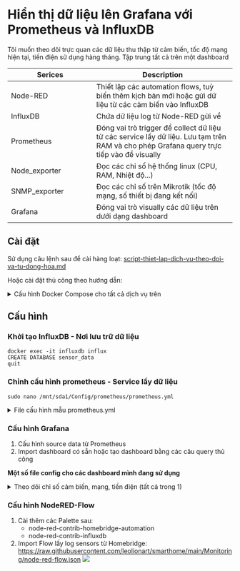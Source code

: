 # Hiển thị dữ liệu lên Grafana với Prometheus và InfluxDB

Tôi muốn theo dõi trực quan các dữ liệu thu thập từ cảm biến, tốc độ mạng hiện tại, tiền điện sử dụng hàng tháng. Tập trung tất cả trên một dashboard

<table><thead><tr><th width="175">Serices</th><th>Description</th></tr></thead><tbody><tr><td>Node-RED</td><td>Thiết lập các automation flows, tuỳ biến thêm kịch bản mới hoặc gửi dữ liệu từ các cảm biến vào InfluxDB</td></tr><tr><td>InfluxDB</td><td>Chứa dữ liệu log từ Node-RED gửi về</td></tr><tr><td>Prometheus</td><td>Đóng vai trò trigger để collect dữ liệu từ các service lấy dữ liệu. Lưu tạm trên RAM và cho phép Grafana query trực tiếp vào để visually</td></tr><tr><td>Node_exporter</td><td>Đọc các chỉ số hệ thống linux (CPU, RAM, Nhiệt độ...)</td></tr><tr><td>SNMP_exporter</td><td>Đọc các chỉ số trên Mikrotik (tốc độ mạng, số thiết bị đang kết nối)</td></tr><tr><td>Grafana</td><td>Đóng vai trò visually các dữ liệu trên dưới dạng dashboard</td></tr></tbody></table>

## Cài đặt

Sử dụng câu lệnh sau để cài hàng loạt: [script-thiet-lap-dich-vu-theo-doi-va-tu-dong-hoa.md](../../../wiki/welcome-to-my-homelab/script-thiet-lap-dich-vu-theo-doi-va-tu-dong-hoa.md "mention")

Hoặc cài đặt thủ công theo hướng dẫn:

<details>

<summary>Cấu hình Docker Compose cho tất cả dịch vụ trên</summary>



</details>

## Cấu hình

### Khởi tạo InfluxDB - Nơi lưu trữ dữ liệu

```
docker exec -it influxdb influx
CREATE DATABASE sensor_data
quit
```

### Chỉnh cấu hình prometheus - Service lấy dữ liệu

`sudo nano /mnt/sda1/Config/prometheus/prometheus.yml`

<details>

<summary>File cấu hình mẫu prometheus.yml</summary>

```
# Sample config for Prometheus.

global:
  scrape_interval:     15s # Set the scrape interval to every 15 seconds. Default is every 1 minute.
  evaluation_interval: 15s # Evaluate rules every 15 seconds. The default is every 1 minute.
  # scrape_timeout is set to the global default (10s).

  # Attach these labels to any time series or alerts when communicating with
  # external systems (federation, remote storage, Alertmanager).
  external_labels:
      monitor: 'Mikrotik'

# Alertmanager configuration
alerting:
  alertmanagers:
  - static_configs:
    - targets: ['localhost:9093']

# Load rules once and periodically evaluate them according to the global 'evaluation_interval'.
rule_files:
  # - "first_rules.yml"
  # - "second_rules.yml"

# A scrape configuration containing exactly one endpoint to scrape:
# Here it's Prometheus itself.
scrape_configs:
  # The job name is added as a label `job=<job_name>` to any timeseries scraped from this config.
  - job_name: 'prometheus'

    # Override the global default and scrape targets from this job every 5 seconds.
    scrape_interval: 10s
    scrape_timeout: 10s
    tls_config:
      insecure_skip_verify: true
    # metrics_path defaults to '/metrics'
    # scheme defaults to 'http'.

    static_configs:
      - targets: ['localhost:9090']

  - job_name: 'cadvisor'
    static_configs:
    - targets: ['172.16.0.16:8082']
#     label:
#       instance: 'BPI'
    - targets: ['172.16.0.15:8082']
#     label: 
#       service: 'Pi-III'

  - job_name: 'node_exporter'
    static_configs:
     - targets: ['172.16.0.16:9100']   
#     - targets: ['192.168.88.11:9100']

  - job_name: 'adguard-exporter'
    static_configs:
     - targets: ['155.248.160.112:9617']
     - targets: ['172.16.0.16:9617']

#  - job_name: homebridge-exporter
#   static_configs:
#    - targets:
#      - homebridge-host:36123

#
  - job_name: Mikrotik
    static_configs:
      - targets:
        - 172.16.0.1 # mikrotik_ip
    metrics_path: /snmp
    params:
      module: [mikrotik]
    relabel_configs:
      - source_labels: [__address__]
        target_label: __param_target
      - source_labels: [__param_target]
        target_label: instance
      - target_label: __address__
        replacement: mk_snmp_exporter:9116  # The SNMP exporter's real hostname:port.



```

</details>

### Cấu hình Grafana

1. Cấu hình source data từ Prometheus
2. Import dashboard có sẵn hoặc tạo dashboard bằng các câu query thủ công

**Một số file config cho các dashboard mình đang sử dụng**

<details>

<summary>Theo dõi chỉ số cảm biến, mạng, tiền điện (tất cả trong 1)</summary>



</details>

### **Cấu hình NodeRED-Flow**

1. Cài thêm các Palette sau:
   * node-red-contrib-homebridge-automation
   * node-red-contrib-influxdb
2. Import Flow lấy log sensors từ Homebridge: https://raw.githubusercontent.com/leolionart/smarthome/main/Monitoring/node-red-flow.json ![](https://egg.d.pr/i/FbA9oe.jpg)
